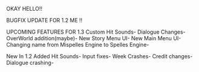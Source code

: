 OKAY HELLO!! 

BUGFIX UPDATE FOR 1.2 ME !!

UPCOMING FEATURES FOR 1.3
Custom Hit Sounds-
Dialogue Changes-
OverWorld addition(maybe)-
New Story Menu UI-
New Main Menu UI-
Changing name from Mispelles Engine to Spelles Engine-

New In 1.2
Added Hit Sounds-
Input fixes-
Week Crashes-
Credit changes- 
Dialogue crashing-
